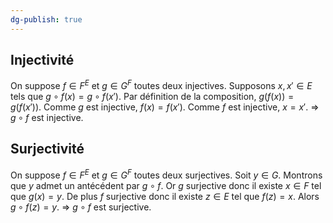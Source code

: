 ```yaml
---
dg-publish: true
---
```


## Injectivité

On suppose $f\in F^E$ et $g\in G^F$ toutes deux injectives.
Supposons $x,x'\in E$ tels que $g\circ f (x) = g \circ f (x')$.
Par définition de la composition, $g(f(x)) = g(f(x'))$.
Comme $g$ est injective, $f(x) = f(x')$.
Comme $f$ est injective, $x = x'$.
=> $g\circ f$ est injective.

## Surjectivité

On suppose $f\in F^E$ et $g\in G^F$ toutes deux surjectives.
Soit $y\in G$. Montrons que $y$ admet un antécédent par $g\circ f$.
Or $g$ surjective donc il existe $x\in F$ tel que $g(x)=y$.
De plus $f$ surjective donc il  existe $z \in E$ tel que $f(z) =x$.
Alors $g\circ f(z) = y$.
=> $g\circ f$ est surjective.